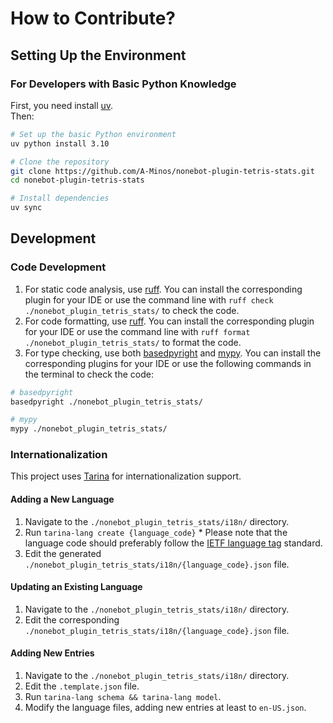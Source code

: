 # How to Contribute?

## Setting Up the Environment

### For Developers with Basic Python Knowledge

First, you need install [uv](https://docs.astral.sh/uv/).  
Then:

```bash
# Set up the basic Python environment
uv python install 3.10

# Clone the repository
git clone https://github.com/A-Minos/nonebot-plugin-tetris-stats.git
cd nonebot-plugin-tetris-stats

# Install dependencies
uv sync
```

## Development

### Code Development

1. For static code analysis, use [ruff](https://docs.astral.sh/ruff/). You can install the corresponding plugin for your IDE or use the command line with `ruff check ./nonebot_plugin_tetris_stats/` to check the code.
2. For code formatting, use [ruff](https://docs.astral.sh/ruff/). You can install the corresponding plugin for your IDE or use the command line with `ruff format ./nonebot_plugin_tetris_stats/` to format the code.
3. For type checking, use both [basedpyright](https://docs.basedpyright.com/latest/) and [mypy](https://www.mypy-lang.org/). You can install the corresponding plugins for your IDE or use the following commands in the terminal to check the code:

```bash
# basedpyright
basedpyright ./nonebot_plugin_tetris_stats/

# mypy
mypy ./nonebot_plugin_tetris_stats/
```

### Internationalization

This project uses [Tarina](https://github.com/ArcletProject/Tarina) for internationalization support.

#### Adding a New Language

1. Navigate to the `./nonebot_plugin_tetris_stats/i18n/` directory.
2. Run `tarina-lang create {language_code}` \* Please note that the language code should preferably follow the [IETF language tag](https://en.wikipedia.org/wiki/IETF_language_tag) standard.
3. Edit the generated `./nonebot_plugin_tetris_stats/i18n/{language_code}.json` file.

#### Updating an Existing Language

1. Navigate to the `./nonebot_plugin_tetris_stats/i18n/` directory.
2. Edit the corresponding `./nonebot_plugin_tetris_stats/i18n/{language_code}.json` file.

#### Adding New Entries

1. Navigate to the `./nonebot_plugin_tetris_stats/i18n/` directory.
2. Edit the `.template.json` file.
3. Run `tarina-lang schema && tarina-lang model`.
4. Modify the language files, adding new entries at least to `en-US.json`.
